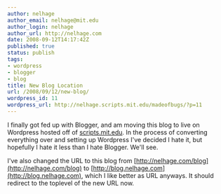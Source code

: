 ```yaml
---
author: nelhage
author_email: nelhage@mit.edu
author_login: nelhage
author_url: http://nelhage.com
date: 2008-09-12T14:17:42Z
published: true
status: publish
tags:
- wordpress
- blogger
- blog
title: New Blog Location
url: /2008/09/12/new-blog/
wordpress_id: 11
wordpress_url: http://nelhage.scripts.mit.edu/madeofbugs/?p=11
---
```


I finally got fed up with Blogger, and am moving this blog to live on
Wordpress hosted off of [scripts.mit.edu][scripts]. In the process of
converting everything over and setting up Wordpress I've decided I
hate it, but hopefully I hate it less than I hate Blogger. We'll see.

I've also changed the URL to this blog from
[http://nelhage.com/blog](http://nelhage.com/blog) to
[http://blog.nelhage.com](http://blog.nelhage.com), which I like
better as URL anyways. It should redirect to the toplevel of the new
URL now.

[scripts]: http://scripts.mit.edu
